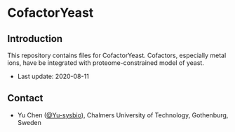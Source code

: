CofactorYeast
===============

Introduction
------------

This repository contains files for CofactorYeast. Cofactors, especially metal ions, have be integrated with proteome-constrained model of yeast.

* Last update: 2020-08-11


Contact
-------------------------------

* Yu Chen ([@Yu-sysbio](https://github.com/Yu-sysbio)), Chalmers University of Technology, Gothenburg, Sweden

